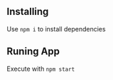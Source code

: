## Installing

Use <code>npm i</code> to install dependencies

## Runing App

Execute with <code>npm start</code>